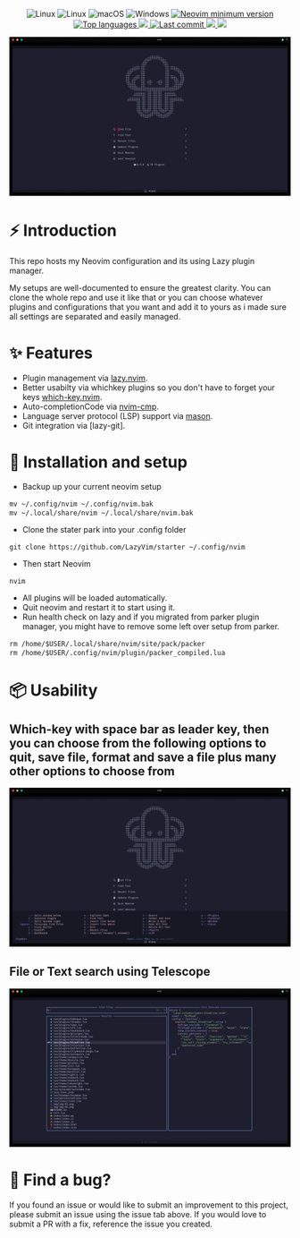 <div align="center">

<p>
    <a>
      <img alt="Linux" src="https://img.shields.io/badge/Made%20with%20Lua-blueviolet.svg?style=for-the-badge&logo=lua" />
    </a>
    <a>
      <img alt="Linux" src="https://img.shields.io/badge/Linux-%23.svg?style=for-the-badge&logo=linux&color=FCC624&logoColor=black" />
    </a>
    <a>
      <img alt="macOS" src="https://img.shields.io/badge/macOS-%23.svg?style=for-the-badge&logo=apple&color=000000&logoColor=white" />
    </a>
    <a>
      <img alt="Windows" src="https://img.shields.io/badge/Windows-%23.svg?style=for-the-badge&logo=windows&color=0078D6&logoColor=white" />
    </a>
    <a href="https://github.com/neovim/neovim/releases/tag/stable">
      <img src="https://img.shields.io/badge/Neovim-0.8+-blueviolet.svg?style=for-the-badge&color=000F10&logo=Neovim&logoColor=green&labelColor=302D41" alt="Neovim minimum version"/>
    </a>
    <a href="https://github.com/Oyinbra/nvim-config/search?l=vim-script">
      <img src="https://img.shields.io/github/languages/top/Oyinbra/nvim-config?style=for-the-badge" alt="Top languages"/>
    </a>
    <a href="https://github.com/Oyinbra/nvim-config/graphs/commit-activity">
      <img src="https://img.shields.io/github/commit-activity/m/Oyinbra/nvim-config?style=for-the-badge" />
    </a>
        <a href="">
      <img alt="Last commit" src="https://img.shields.io/github/last-commit/Oyinbra/nvim-config?style=for-the-badge&logo=git&color=000F10&logoColor=dark orange&labelColor=302D41"/>
    </a>
    <a href="https://github.com/Oyinbra/nvim-config/graphs/contributors">
      <img src="https://img.shields.io/github/contributors/Oyinbra/nvim-config?style=for-the-badge" />
    </a>
    <a>
      <img src="https://img.shields.io/github/repo-size/Oyinbra/nvim-config?style=for-the-badge" />
    </a>
</p>
</div>

<div align="center">
    
![Screenshot (1423)](https://github.com/Oyinbra/img/raw/main/nvim-img/img-001.png)

</div>

# ⚡️ Introduction

This repo hosts my Neovim configuration and its using Lazy plugin manager.

My setups are well-documented to ensure the greatest clarity. You can clone the whole repo and use it like that or you can choose whatever plugins and configurations that you want and add it to yours as i made sure all settings are separated and easily managed.

# ✨ Features #

+ Plugin management via [lazy.nvim](https://github.com/folke/lazy.nvim).
+ Better usabilty via whichkey plugins so you don't have to forget your keys [which-key.nvim](https://github.com/folke/which-key.nvim).
+ Auto-completionCode via [nvim-cmp](https://github.com/hrsh7th/nvim-cmp).
+ Language server protocol (LSP) support via [mason](https://github.com/williamboman/mason.nvim).
+ Git integration via [lazy-git].

# 🚀 Installation and setup

- Backup up your current neovim setup
```
mv ~/.config/nvim ~/.config/nvim.bak
mv ~/.local/share/nvim ~/.local/share/nvim.bak
```
- Clone the stater park into your .config folder
```
git clone https://github.com/LazyVim/starter ~/.config/nvim
```
- Then start Neovim
```
nvim
```
- All plugins will be loaded automatically.
- Quit neovim and restart it to start using it.
- Run health check on lazy and if you migrated from parker plugin manager, you might have to remove some left over setup from parker.
```
rm /home/$USER/.local/share/nvim/site/pack/packer
rm /home/$USER/.config/nvim/plugin/packer_compiled.lua
```

# 📦 Usability

##  Which-key with space bar as leader key, then you can choose from the following options to quit, save file, format and save a file plus many other options to choose from

<p align="center">
<img src="https://github.com/Oyinbra/img/raw/main/nvim-img/img-002.png" width="800">
</p>

## File or Text search using Telescope

<p align="center">
<img src="https://github.com/Oyinbra/img/raw/main/nvim-img/img-005.png" width="800">
</p>

# 🐞 Find a bug?
If you found an issue or would like to submit an improvement to this project, please submit an issue using the issue tab above. If you would love to submit a PR with a fix, reference the issue you created.


